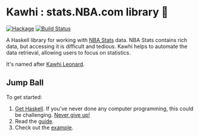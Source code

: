 # Kawhi : stats.NBA.com library 🏀

[![Hackage](https://img.shields.io/hackage/v/kawhi.svg)](https://hackage.haskell.org/package/kawhi) [![Build Status](https://travis-ci.org/thunky-monk/kawhi.svg?branch=development)](https://travis-ci.org/thunky-monk/kawhi)

A Haskell library for working with [NBA Stats](http://stats.nba.com) data. NBA Stats contains rich data, but accessing it is difficult and tedious. Kawhi helps to automate the data retrieval, allowing users to focus on statistics.

It's named after [Kawhi Leonard](http://cdn2.vox-cdn.com/assets/5039756/Kawhi-Leonard-portrait-oil.JPG).

## Jump Ball

To get started:

1. [Get Haskell](https://haskell-lang.org/get-started). If you've never done any computer programming, this could be challenging. [Never give up!](https://www.instagram.com/p/BENA9hpN_wL/)
2. Read the [guide](https://github.com/thunky-monk/kawhi/blob/master/guide.md).
3. Check out the [example](https://github.com/thunky-monk/kawhi/tree/master/example).

